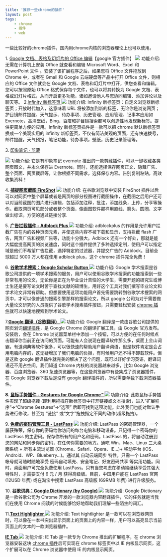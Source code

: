 ```yaml
---
title: '推荐一些chrome的插件'
layout: post
tags:
    - chrome 
    - 插件
    - web
---
```


一些比较好的chrome插件，国内用chrome内核的浏览器理论上也可以使用。

<!--more-->


1. [Google 文档、表格及幻灯片的 Office 编辑](http://www.cnplugins.com/google/office-editing-for-docs-s/)【google 官方插件】
[![](http://www.cnplugins.com/uploads/crximage/201511/www.cnplugins.com_gbkeegbaiigmenfmjfclcdgdpimamgkj_1.jpg)](http://www.cnplugins.com/google/office-editing-for-docs-s/)
功能介绍:
无需在计算机上安装 Office 就查看和编辑 Microsoft Word、Excel 和 PowerPoint 文件 。安装了该扩展程序之后，如果您将 Office 文件拖放到 Chrome 中，或者在 Gmail 和 Google 云端硬盘等产品中打开 Office 文件，则相应的 Office 文件就会在 Google 文档、表格和幻灯片中打开，供您查看和编辑。您可以按照原始 Office 格式保存每个文件，也可以将其转换为 Google 文档、表格或幻灯片格式，从而开启更多功能，诸如邀请他人与您协同编辑、添加评论以及聊天等。
2.[Infinity 新标签页
![](http://www.cnplugins.com/uploads/crximage/201504/www.cnplugins.com_dbfmnekepjoapopniengjbcpnbljalfg_1.jpg)](http://www.cnplugins.com/office/infinity/)
功能介绍:
Infinity 新标签页：自定义浏览器新标签页；开放时代加入，这意味着 URL 将被添加到新的标签，无论你是浏览网页；护目镜邮件提醒、天气提示、待办事项、历史管理、应用管理、记事本应用如 Evernote，高清壁纸，Bing、百度和护目镜搜索都可以创造性地发现新标签。提供更简单方便的应用。Infinity 新标签页插件是一款可以把 chrome 默认新标签页换成一个美观实用的 infinity 新标签页，不仅有简洁美观的页面，还有快速拨号，邮件提醒，天气预报，笔记功能，待办事项，壁纸，历史记录管理等。

3\. [印象笔记 · 剪藏](http://www.cnplugins.com/office/evernote-web-clipper/)

![](http://www.cnplugins.com/uploads/crximage/201605/www.cnplugins.com_pioclpoplcdbaefihamjohnefbikjilc_2.jpg)
功能介绍:
它是有印象笔记 evernote 推出的一款剪藏插件，可以一键收藏各类网页图文，并永久保存进 Evernote。同时，还能选择保存网页正文、隐藏广告、整个页面、网页截屏等，让你根据不同需求，选择保存内容。告别复制粘贴，高效收集资料！

4\. **[捕捉网页截图 FireShot](http://www.cnplugins.com/blog/capture-webpage-screensho/)**
![](http://www.cnplugins.com/uploads/crximage/201501/www.cnplugins.com_mcbpblocgmgfnpjjppndjkmgjaogfceg_1.jpg)
功能介绍:
在谷歌浏览器中安装 FireShot 插件以后可以对网页中整个屏幕或者是网页的部分视图进行截图操作，在截图之后用户还可以对当前截图的图片进行编辑，包括添加注释，批注，添加线条，上传，分享等操作。截取网页可见部分或者整个页面，像画图软件那样用直线、箭头、圆圈、文字做出标识。方便的通过链接分享.

5\. [**广告拦截插件 - Adblock Plus
![](http://www.cnplugins.com/cdn/160808/1-160PQ10412618.png)**](http://www.cnplugins.com/office/adblock-plus/)
功能介绍:
adblockplus 的作用是允许用户拦截广告在内的各种页面元素，并使这些内容不被下载和显示，支持拦截 flash 广告，网页广告和视频广告等，功能十分强大。Adblock 还有一个好处，那就是能大幅度提高网页的浏览速度，同时这个插件提供了多种选择定制，使用户可以指定域是他们不希望广告拦截，选择特定的过滤器，并提交广告的 Adblock。目前全球超过 5000 万人都在使用 adblock plus，这个 chrome 插件完全免费！

6\. [**谷歌学术搜索：Google Scholar Button**
**![](http://www.cnplugins.com/uploads/crximage/201604/www.cnplugins.com_ldipcbpaocekfooobnbcddclnhejkcpn_1.jpg)**](http://www.cnplugins.com/google/google-scholar-button/)
功能介绍:
Google 学术搜索是谷歌公司提供的一项学术搜索的服务，用户可以使用谷歌学术搜索的功能搜索到一些非常有用的论文，无论你是正在为毕业设计苦恼的大学生，需要开题的研究生或博士生还是要写论文时苦于查找文献的硕博生，用好这个工具对我们撰写毕业论文和学术论文非常有帮助。但想要使用这项功能用户首先需要跳转到谷歌学术搜索的网页中，才可以像普通的搜索引擎那样的搜索论文，所以 google 公司为对于需要做大量论文研究的人员提供了谷歌学术搜素插件按钮，只需要轻松安装 [chrome 插件](http://www.cnplugins.com/)就可以快速地搜索到学术论文。

7.[**Google 翻译（谷歌翻译）
![](http://www.cnplugins.com/uploads/crximage/201608/www.cnplugins.com_aapbdbdomjkkjkaonfhkkikfgjllcleb_1.jpg)**](http://www.cnplugins.com/google/google-translate/)
功能介绍:
Google 翻译是一款由谷歌公司提供的网页划词[翻译插件](http://www.cnplugins.com/tag/%E7%BF%BB%E8%AF%91/)，是 Google Chrome 的翻译扩展工具，由 Google 官方发布。安装后，会在 Chrome 浏览器菜单栏中添加一个按钮，可以方便的在任何时候点击翻译你当前正在访问的页面。可能有人会说现在翻译软件那么多，桌面上金山词霸，有道词典等软件很多，可以很快速的帮助用户翻译词语，但是软件肯定是会占用电脑内存的，这无疑增加了我们电脑的负担，有时候用户还不得不卸载软件。但是这款 google 翻译插件就完美的解决了这个问题，既可以好好学习英语，翻译词语还不用占空间。我们知道 Chrome 内核的浏览器越来越多，比如 Google 浏览器、百度浏览器、360 急速浏览器等，在这些浏览器中有些集成了浏览器插件，在 Google 浏览器下载后是没有 google 翻译插件的，所以需要单独下载浏览器插件。

**8\. [鼠标手势插件 - Gestures for Google Chrome™
![](http://www.cnplugins.com/uploads/crximage/201502/www.cnplugins.com_jpkfjicglakibpenojifdiepckckakgk_1.jpg)](http://www.cnplugins.com/fuzhu/gestures-for-google-chrom/)**
功能介绍:
此款鼠标手势插件实现了超级拖拽 (即利用拖拽在新标签页中打开链接或文本搜索)，进入“扩展程序”→“Chrome Gestures”→“选项” 后即可找到这项功能。此外我们也能对默认手势进行修改，甚至为 “链接” 或“文字”拖拽指定不同的动作(超级拖拽)。

9\. **[免费的密码管理工具 - LastPass](http://www.cnplugins.com/office/lastpass-free-password-ma/)
[![](http://www.cnplugins.com/cdn/170105/1-1F1051JG4561.jpg)](http://www.cnplugins.com/office/lastpass-free-password-ma/)**
功能介绍:
LastPass 的密码管理器，一个屡获殊荣，保存你的密码给你访问的每台电脑和移动设备。只记得一个密码你的 LastPass 的主密码。保存你所有的用户名和密码，LastPass 的，将自动注册到您的网站和同步你的密码，在任何你需要的地方。通吃 Win、Mac、Linux 三大桌面系统 + 所有主流浏览器 (Chrome、Safari、Opera、IE…)+ 移动平台 (iOS、Android、WP、Blueberry…)。通过其 自动云端同步 特性，只需一个 LastPass 帐号就可随时随地享受 密码自动填充、安全笔记、好友密码共享 等实用功能。同时，桌面用户可完全免费使用 LastPass。只有当您考虑在移动端继续享受其强大特性时，才需要支付 6 元 / 月 获得高级版。目前，中国用户能在 LastPass 官网 (12USD 年费) 或在淘宝中搜索 LastPass 高级版 (69RMB 年费) 进行升级服务。

10\. [**谷歌词典：**](http://www.cnplugins.com/search/google-dictionary-by-goog/)**[Google Dictionary (by Google)
![](http://www.cnplugins.com/uploads/crximage/201503/www.cnplugins.com_mgijmajocgfcbeboacabfgobmjgjcoja_3.jpg)](http://www.cnplugins.com/search/google-dictionary-by-goog/)**
功能介绍:
Google Dictionary 是一款谷歌公司为 Chrome 开发的一款浏览器内容翻译插件，它的任务就是当我们在使用 Chrome 阅读的时候能够恰好地帮助我们理解一些陌生的词汇。

11.**[Text Highlighter
![](http://www.cnplugins.com/uploads/crximage/201506/www.cnplugins.com_majjphhgppkndjjkmhhnbgafooenebhd_1.jpg)](http://www.cnplugins.com/fuzhu/text-highlighter/)**
功能介绍:
Text hightlighter 是一款可以在浏览器网页时，可以像在一本书突出显示页面上的页面上的内容一样，用户可以高亮显示当前页面上的文本的一款浏览器插件。


[**IE Tab
![](http://www.cnplugins.com/uploads/crximage/201510/www.cnplugins.com_hehijbfgiekmjfkfjpbkbammjbdenadd_1.jpg)**](http://www.cnplugins.com/office/ie-tab/)
功能介绍:
IE Tab 是一款专为 Chrome 推出的扩展程序，在 chrome 浏览器安装这块 [chrome 插件](http://www.cnplugins.com/)后可实现在 chrome 标签页中以 IE 内核显示网页，这个扩展可以在 Chrome 浏览器中使用 IE 的内核显示网页。